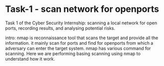 <!DOCTYPE html>
<html lang="en">
<head>
    <meta charset="UTF-8">
    <meta name="viewport" content="width=device-width, initial-scale=1.0">
    
</head>
<body>
    <h1>Task-1 - scan network for openports </h1>
  <p>  Task 1 of the Cyber Security Internship: scanning a local network for open ports, recording results, and analysing potential risks.  </p>
</body>
</html>

intro: nmap is reconnaissance tool that scans the target and provide all the information. it mainly scan for ports and find for openports from which a adversary can enter the target system.
nmap has various command for scanning. Here we are performing basing scanning using nmap to understand how it work.
